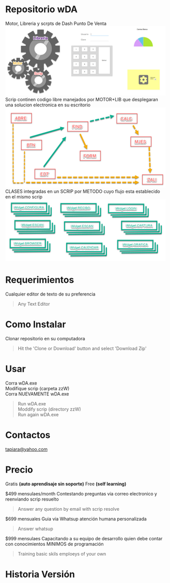 # Repositorio wDA
Motor, Libreria y scrpts de Dash Punto De Venta
![motor+lib+scrps = wDA](https://github.com/rtSoftware/wDA/blob/master/IMAGENES/gitREADME1.jpg)
Scrip continen codigo libre manejados por MOTOR+LIB que desplegaran una solucion electronica en su escritorio
![imagein ilustrativa script](https://github.com/rtSoftware/wDA/blob/master/IMAGENES/gitREADME2.jpg)
CLASES integradas en un SCRIP por METODO cuyo flujo esta establecido en el mismo scrip
![imagein CLASES mas importantes](https://github.com/rtSoftware/wDA/blob/master/IMAGENES/gitREADME3.jpg)


# Requerimientos
Cualquier editor de texto de su preferencia
>Any Text Editor

# Como Instalar
Clonar repositorio en su computadora
>Hit the 'Clone or Download' button and select 'Download Zip'

# Usar
Corra wDA.exe  
Modifique scrip (carpeta zzW)   
Corra NUEVAMENTE wDA.exe  
>Run wDA.exe  
Moddify scrip (directory zzW)  
Run again wDA.exe  

# Contactos
tapiara@yahoo.com

# Precio
Gratis **(auto aprendisaje sin soporte)**
Free **(self learning)**

$499 mensulaes/month 
Contestando preguntas via correo electronico y reenviando scrip resuelto
>Answer any question by email with scrip resolve

$699 mensuales
Guia via Whatsup atención humana personalizada
>Answer whatsup


$999 mensulaes
Capacitando a su equipo de desarrollo quien debe contar con conocimientos MINIMOS de programación
>Training basic skils emploeys of your own


# Historia Versión
